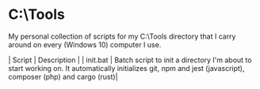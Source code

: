 # C:\Tools
My personal collection of scripts for my C:\Tools directory that I carry around on every (Windows 10) computer I use.

| Script   | Description |
| init.bat | Batch script to init a directory I'm about to start working on. It automatically initializes git, npm and jest (javascript), composer (php) and cargo (rust)|
